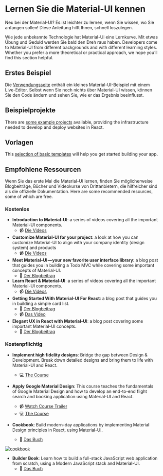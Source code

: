 # Lernen Sie die Material-UI kennen

<p class="description">Neu bei der Material-UI? Es ist leichter zu lernen, wenn Sie wissen, wo Sie anfangen sollen! Diese Anleitung hilft Ihnen, schnell loszulegen.</p>

Wie jede unbekannte Technologie hat Material-UI eine Lernkurve. Mit etwas Übung und Geduld werden Sie bald den Dreh raus haben. Developers come to Material-UI from different backgrounds and with different learning styles. Whether you prefer a more theoretical or practical approach, we hope you’ll find this section helpful.

## Erstes Beispiel

Die [Verwendungsseite](/getting-started/usage/#quick-start) enthält ein kleines Material-UI-Beispiel mit einem Live-Editor. Selbst wenn Sie noch nichts über Material-UI wissen, können Sie den Code ändern und sehen Sie, wie er das Ergebnis beeinflusst.

## Beispielprojekte

There are [some example projects](/getting-started/example-projects/) available, providing the infrastructure needed to develop and deploy websites in React.

## Vorlagen

This [selection of basic templates](/getting-started/templates/) will help you get started building your app.

## Empfohlene Ressourcen

Wenn Sie das erste Mal die Material-UI lernen, finden Sie möglicherweise Blogbeiträge, Bücher und Videokurse von Drittanbietern, die hilfreicher sind als die offizielle Dokumentation. Here are some recommended resources, some of which are free.

### Kostenlos

- **Introduction to Material-UI**: a series of videos covering all the important Material-UI components.
  - 📹 [Die Videos](https://www.youtube.com/watch?v=pHclLuRolzE&list=PLQg6GaokU5CwiVmsZ0d_9Zsg_DnIP_xwr)
- **Customize Material-UI for your project**: a look at how you can customize Material-UI to align with your company identity (design system) and products
  - 📹 [Die Videos](https://www.youtube.com/watch?v=bDkB3LoQKxs)
- **Meet Material-UI — your new favorite user interface library**: a blog post that guides you in building a Todo MVC while covering some important concepts of Material-UI.
  - 📝 [Der Blogbeitrag](https://medium.freecodecamp.org/meet-your-material-ui-your-new-favorite-user-interface-library-6349a1c88a8c)
- **Learn React & Material-UI**: a series of videos covering all the important Material-UI components.
  - 📹 [Die Videos](https://www.youtube.com/watch?v=xm4LX5fJKZ8&list=PLcCp4mjO-z98WAu4sd0eVha1g-NMfzHZk)
- **Getting Started With Material-UI For React**: a blog post that guides you in building a simple card list.
  - 📝 [Der Blogbeitrag](https://medium.com/codingthesmartway-com-blog/getting-started-with-material-ui-for-react-material-design-for-react-364b2688b555)
  - 📹 [Das Video](https://www.youtube.com/watch?v=PWadEeOuv5o)
- **Elegant UX in React with Material-UI**: a blog post covering some important Material-UI concepts.
  - 📝 [Der Blogbeitrag](https://alligator.io/react/material-ui/)

### Kostenpflichtig

- **Implement high fidelity designs**: Bridge the gap between Design & Development. Break down detailed designs and bring them to life with Material-UI and React.

  - 💻 [The Course](https://click.linksynergy.com/deeplink?id=IVuPfk1F/Ow&mid=39197&murl=https%3A%2F%2Fwww.udemy.com%2Fcourse%2Fimplement-high-fidelity-designs-with-material-ui-and-reactjs%2F)

- **Apply Google Material Design**: This course teaches the fundamentals of Google Material Design and how to develop an end-to-end flight search and booking application using Material-UI and React.

  - 📹 [Watch Course Trailer](https://www.youtube.com/watch?v=hhZ6yFvCWho)
  - 💻 [The Course](https://bonsaiilabs.com/courseDetail/material-ui-with-react)

- **Cookbook**: Build modern-day applications by implementing Material Design principles in React, using Material-UI.
  - 📘 [ Das Buch ](https://www.amazon.com/gp/product/1789615224/)

[![cookbook](/static/blog/material-ui-v4-is-out/cookbook.png)](https://www.amazon.com/gp/product/1789615224/)

- **Builder Book**: Learn how to build a full-stack JavaScript web application from scratch, using a Modern JavaScript stack and Material-UI.
  - 📘 [ Das Buch ](https://builderbook.org/book)
